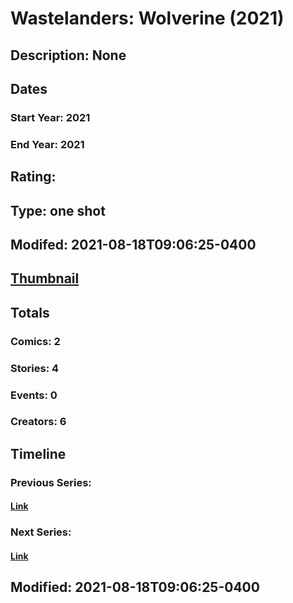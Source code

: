 # Wastelanders: Wolverine (2021)
## Description: None
## Dates
### Start Year: 2021
### End Year: 2021
## Rating: 
## Type: one shot
## Modifed: 2021-08-18T09:06:25-0400
## [Thumbnail](http://i.annihil.us/u/prod/marvel/i/mg/b/40/image_not_available.jpg)
## Totals
### Comics: 2
### Stories: 4
### Events: 0
### Creators: 6
## Timeline
### Previous Series: 
#### [Link]()
### Next Series: 
#### [Link]()
## Modified: 2021-08-18T09:06:25-0400